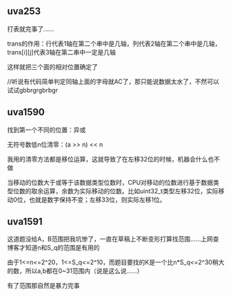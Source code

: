 ## uva253
<p>打表就完事了……</p>
<p>trans的作用：行代表1轴在第二个串中是几轴，列代表2轴在第二个串中是几轴，trans[i][j]代表3轴在第二串中一定是几轴</p>
<p>这样就把三个面的相对位置确定了</p>
<p>//听说有代码简单判定同轴上面的字母就AC了，那只能说数据太水了，不然可以试试gbbrgrgbrbgr</p>

## uva1590
<p>找到第一个不同的位置：异或</p>
<p>无符号数低n位清零：(a >> n) << n</p>
<p>我用的清零方法都是移位运算，这就导致了在左移32位的时候，机器会什么也不做</p>
<p>当移动的位数大于或等于该数据类型位数时，CPU对移动的位数进行基于数据类型位数的取余运算，余数为实际移动的位数。比如uint32_t类型左移32位，实际移动0位，也就是数字保持不变；左移33位，则实际左移1位。</p>

## uva1591
<p>这道题没给A，B范围把我坑惨了，一直在草稿上不断变形打算找范围……上网查博客才知道n和S_q的范围是有用的</p>
<p>由于1<=n<=2^20，1<=S_q<=2^10，而题目要找的K是一个比n*S_q<=2^30稍大的数，所以a,b都在0~31范围内（说是这么说……）</p>
<p>有了范围那自然是暴力完事</p>

